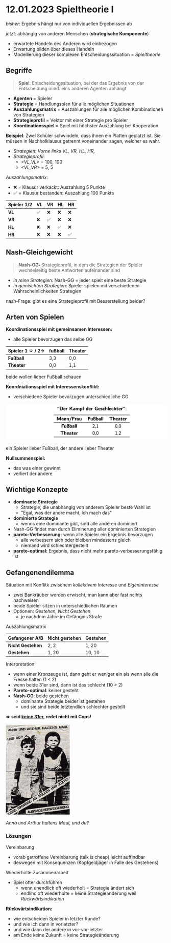 # 12.01.2023 Spieltheorie I

*bisher*: Ergebnis hängt nur von individuellen Ergebnissen ab

*jetzt*: abhängig von anderen Menschen (**strategische Komponente**)

- erwartete Handeln des Anderen wird einbezogen
- Erwartung bilden über dieses Handeln
- Modellierung dieser komplexen Entscheidungssituation = *Spieltheorie*



## Begriffe

> **Spiel**: Entscheidungssituation, bei der das Ergebnis von der Entscheidung mind. eins anderen Agenten abhängt

- **Agenten** = Spieler
- **Strategie** = Handlungsplan für alle möglichen Situationen
- **Auszahlungsmatrix** = Auszahlungen für alle möglichen Kombinationen von Strategien
- **Strategieprofil** = Vektor mit einer Strategie pro Spieler
- **Koordinationsspiel** = Spiel mit höchster Auszahlung bei Kooperation



**Beispiel**: Zwei Schüler schwindeln, dass ihnen ein Platten geplatzt ist. Sie müssen in Nachholklausur getrennt voneinander sagen, welcher es wahr.

- *Strategien*: *Vorne links VL, VR, HL, HR,*
- *Strategieprofil*: 
    - *<VL,VL>* = 100, 100
    - *<VL,VR>* = 5, 5

*Auszahlungsmatrix*:

- :x: = Klausur verkackt: Auszahlung 5 Punkte
- :white_check_mark: = Klausur bestanden: Auszahlung 100 Punkte

| Spieler 1/2 | VL                 | VR                 | HL                 | HR                 |
| ----------- | ------------------ | ------------------ | ------------------ | ------------------ |
| **VL**      | :white_check_mark: | :x:                | :x:                | :x:                |
| **VR**      | :x:                | :white_check_mark: | :x:                | :x:                |
| **HL**      | :x:                | :x:                | :white_check_mark: | :x:                |
| **HR**      | :x:                | :x:                | :x:                | :white_check_mark: |



## Nash-Gleichgewicht

> **Nash-GG:** Strategieprofil, in dem die Strategien der Spieler wechselseitig beste Antworten aufeinander sind

- *in reine Strategien:* Nash-GG = jeder spielt eine beste Strategie
- *in gemischten Strategien*: Spieler spielen mit verschiedenen Wahrscheinlichkeiten Strategien



nash-Frage: gibt es eine Strategieprofil mit Besserstellung beider?

## Arten von Spielen

**Koordinationsspiel mit gemeinsamen Interessen:**

- alle Spieler bevorzugen das selbe GG

| Spieler $1 \downarrow / \ 2 \to$ | fußball | Theater |
| -------------------------------- | ------- | ------- |
| **Fußball**                      | 3,3     | 0,0     |
| **Theater**                      | 0,0     | 1,1     |

beide wollen lieber Fußball schauen



**Koordniationsspiel mit Interessenskonflikt:**

- verschiedene Spieler bevorzugen unterschiedliche GG

![img](../images/2023-01-19_13-30-53.jpg)

ein Spieler lieber Fußball, der andere lieber Theater



**Nullsummenspiel:**

- das was einer gewinnt
- verliert der andere



## Wichtige Konzepte

- **dominante Strategie**
    - Strategie, die unabhängig von anderem Spieler beste Wahl ist
    - "Egal, was der andre macht, ich mach das"
- **dominierte Strategie**
    - wenns eine dominante gibt, sind alle anderen dominiert
- Nash-GG findet man durch Eliminerung aller dominierten Strategien
- **pareto-Verbesserung:** wenn alle Spieler ein Ergebnis bevorzugen
    - alle verbessern sich oder bleiben mindestens gleich
    - niemand wird schlechtergestellt
- **pareto-optimal:** Ergebnis, dass nicht mehr pareto-verbesserungsfähig ist



## Gefangenendilemma

Situation mit Konflitk zwischem *kollektivem Interesse* und *Eigeninteresse*

- zwei Bankräuber werden erwischt, man kann aber fast ncihts nachweisen
- beide Spieler sitzen in unterschiedlichen Räumen
- Optionen: *Gestehen, Nicht Gestehen*
    - je nachdem Jahre im Gefängnis Strafe

Auszahlungsmatrix

| Gefangener A/B     | Nicht gestehen | Gestehen |
| ------------------ | -------------- | -------- |
| **Nicht Gestehen** | 2, 2           | 1, 20    |
| **Gestehen**       | 1, 20          | 10, 10   |

Interpretation:

- wenn einer Kronzeuge ist, dann geht er weniger ein als wenn alle die Fresse halten (1 < 2)
- wenn beide 31er sind, dann ist das schlecht (10 > 2)
- **Pareto-optimal**: keiner gesteht
- **Nash-GG**: beide gestehen
    - dominante Strategie beider ist gestehen
    - und sie sind beide letztendlich schlechter gestellt

**=> seid [keine 31er](https://www.youtube.com/watch?v=tFZaD9W0kDk), redet nicht mit Cops!**

![2023-01-19_13-30-55](../images/2023-01-19_13-30-55.png)

*Anna und Arthur haltens Maul, und du?*

### Lösungen

Vereinbarung

- vorab getroffene Vereinbarung (talk is cheap) leicht auffindbar
- deswegen mit Konsequenzen (Kopfgeldjäger in Falle des Gestehens)

Wiederholte Zusammenarbeit

- Spiel öfter durchführen
    - wenn unendlich oft wiederholt = Strategie ändert sich
    - endlihc oft wiederholte = keine Strategieänderung weil *Rückwärtsindikation*



**Rückwärtsindikation:** 

- wie entscheiden Spieler in letzter Runde? 
- und wie ich dann in vorletzter?
- und wie dann der andere in vor-vor-letzter
- am Ende keine Zukunft = keine Strategieänderung

